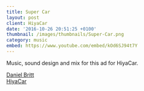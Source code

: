 ```yaml
---
title: Super Car
layout: post
client: HiyaCar
date: '2016-10-26 20:51:25 +0100'
thumbnail: /images/thumbnails/Super-Car.png
category: music
embed: https://www.youtube.com/embed/kOd6SJ94t7Y
---
```


Music, sound design and mix for this ad for HiyaCar.

[Daniel Britt](http://www.danielbritt.co.uk/)  
[HiyaCar](http://www.hiyacar.co.uk/)
